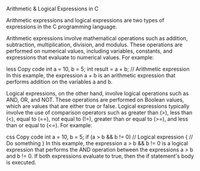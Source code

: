 Arithmetic & Logical Expressions in C

Arithmetic expressions and logical expressions are two types of expressions in the C programming language.

Arithmetic expressions involve mathematical operations such as addition, subtraction, multiplication, division, and modulus. These operations are performed on numerical values, including variables, constants, and expressions that evaluate to numerical values. For example:

less
Copy code
int a = 10, b = 5;
int result = a + b; // Arithmetic expression
In this example, the expression a + b is an arithmetic expression that performs addition on the variables a and b.

Logical expressions, on the other hand, involve logical operations such as AND, OR, and NOT. These operations are performed on Boolean values, which are values that are either true or false. Logical expressions typically involve the use of comparison operators such as greater than (>), less than (<), equal to (==), not equal to (!=), greater than or equal to (>=), and less than or equal to (<=). For example:

css
Copy code
int a = 10, b = 5;
if (a > b && b != 0) // Logical expression
{
    // Do something
}
In this example, the expression a > b && b != 0 is a logical expression that performs the AND operation between the expressions a > b and b != 0. If both expressions evaluate to true, then the if statement's body is executed.
